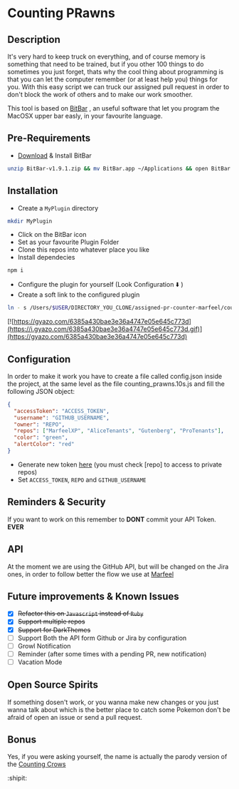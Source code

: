 # Counting PRawns

## Description
It's very hard to keep truck on everything, and of course memory is something that need to be trained, but if you other 100 things to do sometimes you just forget, thats why the cool thing about programming is that you can let the computer remember (or at least help you) things for you. With this easy script we can truck our assigned pull request in order to don't block the work of others and to make our work smoother.

This tool is based on [BitBar](https://github.com/matryer/bitbar) , an useful software that let you program the MacOSX upper bar easly, in your favourite language.

## Pre-Requirements

- [Download](https://github.com/matryer/bitbar/releases/download/v1.9.1/BitBar-v1.9.1.zip) & Install BitBar
```bash
unzip BitBar-v1.9.1.zip && mv BitBar.app ~/Applications && open BitBar.app
```

## Installation
- Create a `MyPlugin` directory
```bash
mkdir MyPlugin
```
- Click on the BitBar icon
- Set as your favourite Plugin Folder
- Clone this repos into whatever place you like
- Install dependecies
```bash
npm i
```
- Configure the plugin for yourself (Look Configuration :arrow_down: )
- Create a soft link to the configured plugin
```bash
ln - s /Users/$USER/DIRECTORY_YOU_CLONE/assigned-pr-counter-marfeel/counting_prawns.10s.js counting_paraws.10s.js
```

[![https://gyazo.com/6385a430bae3e36a4747e05e645c773d](https://i.gyazo.com/6385a430bae3e36a4747e05e645c773d.gif)](https://gyazo.com/6385a430bae3e36a4747e05e645c773d)
## Configuration

In order to make it work you have to create a file called config.json inside the project, at the same level as the file counting_prawns.10s.js and fill the following JSON object:

```JSON
{
  "accessToken": "ACCESS_TOKEN",
  "username": "GITHUB_USERNAME",
  "owner": "REPO",
  "repos": ["MarfeelXP", "AliceTenants", "Gutenberg", "ProTenants"],
  "color": "green",
  "alertColor": "red"
}
```

- Generate new token [here](https://github.com/settings/tokens) (you must check [repo] to access to private repos)
- Set `ACCESS_TOKEN`, `REPO` and `GITHUB_USERNAME`

## Reminders & Security

If you want to work on this remember to **DONT** commit your API Token. **EVER**

## API

At the moment we are using the GitHub API, but will be changed on the Jira ones, in order to follow better the flow we use at [Marfeel](www.marfeel.com)

## Future improvements & Known Issues

- [x] ~~Refactor this on `Javascript` instead of `Ruby`~~
- [x] ~~Support multiple repos~~
- [x] ~~Support for DarkThemes~~
- [ ] Support Both the API form Github or Jira by configuration
- [ ] Growl Notification
- [ ] Reminder (after some times with a pending PR, new notification)
- [ ] Vacation Mode  

## Open Source Spirits

If something dosen't work, or you wanna make new changes or you just wanna talk about which is the better place to catch some Pokemon don't be afraid of open an issue or send a pull request.

## Bonus

Yes, if you were asking yourself, the name is actually the parody version of the [Counting Crows](https://www.youtube.com/watch?v=-oqAU5VxFWs)

:shipit:
